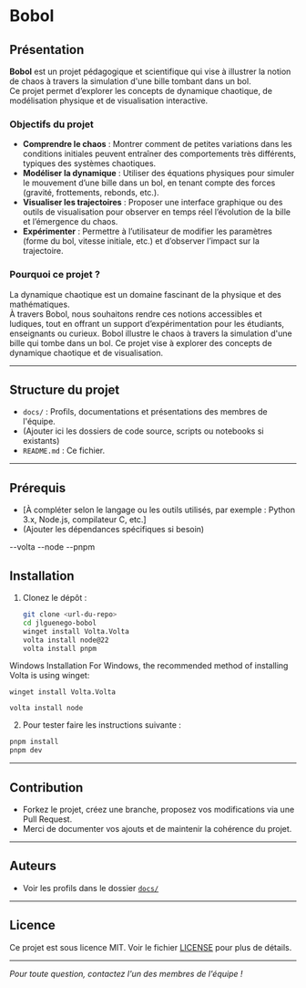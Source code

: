 # Bobol

## Présentation

**Bobol** est un projet pédagogique et scientifique qui vise à illustrer la notion de chaos à travers la simulation d'une bille tombant dans un bol.  
Ce projet permet d’explorer les concepts de dynamique chaotique, de modélisation physique et de visualisation interactive.

### Objectifs du projet

- **Comprendre le chaos** : Montrer comment de petites variations dans les conditions initiales peuvent entraîner des comportements très différents, typiques des systèmes chaotiques.
- **Modéliser la dynamique** : Utiliser des équations physiques pour simuler le mouvement d’une bille dans un bol, en tenant compte des forces (gravité, frottements, rebonds, etc.).
- **Visualiser les trajectoires** : Proposer une interface graphique ou des outils de visualisation pour observer en temps réel l’évolution de la bille et l’émergence du chaos.
- **Expérimenter** : Permettre à l’utilisateur de modifier les paramètres (forme du bol, vitesse initiale, etc.) et d’observer l’impact sur la trajectoire.

### Pourquoi ce projet ?

La dynamique chaotique est un domaine fascinant de la physique et des mathématiques.  
À travers Bobol, nous souhaitons rendre ces notions accessibles et ludiques, tout en offrant un support d’expérimentation pour les étudiants, enseignants ou curieux.
Bobol illustre le chaos à travers la simulation d'une bille qui tombe dans un bol.
Ce projet vise à explorer des concepts de dynamique chaotique et de visualisation.

---

## Structure du projet

- `docs/` : Profils, documentations et présentations des membres de l'équipe.
- (Ajouter ici les dossiers de code source, scripts ou notebooks si existants)
- `README.md` : Ce fichier.

---

## Prérequis

- [À compléter selon le langage ou les outils utilisés, par exemple : Python 3.x, Node.js, compilateur C, etc.]
- (Ajouter les dépendances spécifiques si besoin)

--volta
--node
--pnpm

## Installation

1. Clonez le dépôt :

   ```sh
   git clone <url-du-repo>
   cd jlguenego-bobol
   winget install Volta.Volta
   volta install node@22
   volta install pnpm
   ```

Windows Installation
For Windows, the recommended method of installing Volta is using winget:

```
winget install Volta.Volta
```
```
volta install node
```

2. Pour tester faire les instructions suivante :

```ps
pnpm install
pnpm dev
```

---

## Contribution

- Forkez le projet, créez une branche, proposez vos modifications via une Pull Request.
- Merci de documenter vos ajouts et de maintenir la cohérence du projet.

---

## Auteurs

- Voir les profils dans le dossier [`docs/`](docs/)

---

## Licence

Ce projet est sous licence MIT. Voir le fichier [LICENSE](LICENSE) pour plus de détails.

---

_Pour toute question, contactez l'un des membres de l'équipe !_
